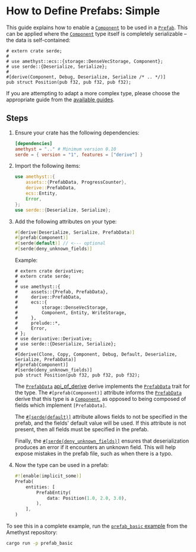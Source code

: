 # How to Define Prefabs: Simple

This guide explains how to enable a [`Component`] to be used in a [`Prefab`]. This can be applied where the [`Component`] type itself is completely serializable &ndash; the data is self-contained:

```rust, no_run,noplaypen
# extern crate serde;
#
# use amethyst::ecs::{storage::DenseVecStorage, Component};
# use serde::{Deserialize, Serialize};
#
#[derive(Component, Debug, Deserialize, Serialize /* .. */)]
pub struct Position(pub f32, pub f32, pub f32);
```

If you are attempting to adapt a more complex type, please choose the appropriate guide from the [available guides][bk_prefab_prelude].

## Steps

1. Ensure your crate has the following dependencies:

    ```toml
    [dependencies]
    amethyst = ".." # Minimum version 0.10
    serde = { version = "1", features = ["derive"] }
    ```

2. Import the following items:

    ```rust
    use amethyst::{
        assets::{PrefabData, ProgressCounter},
        derive::PrefabData,
        ecs::Entity,
        Error,
    };
    use serde::{Deserialize, Serialize};
    ```

3. Add the following attributes on your type:

    ```rust
    #[derive(Deserialize, Serialize, PrefabData)]
    #[prefab(Component)]
    #[serde(default)] // <--- optional
    #[serde(deny_unknown_fields)]
    ```

    Example:

    ```rust, edition2018,no_run,noplaypen
    # extern crate derivative;
    # extern crate serde;
    #
    # use amethyst::{
    #     assets::{Prefab, PrefabData},
    #     derive::PrefabData,
    #     ecs::{
    #         storage::DenseVecStorage,
    #         Component, Entity, WriteStorage,
    #     },
    #     prelude::*,
    #     Error,
    # };
    # use derivative::Derivative;
    # use serde::{Deserialize, Serialize};
    #
    #[derive(Clone, Copy, Component, Debug, Default, Deserialize, Serialize, PrefabData)]
    #[prefab(Component)]
    #[serde(deny_unknown_fields)]
    pub struct Position(pub f32, pub f32, pub f32);
    ```

    The [`PrefabData`] [api_pf_derive] derive implements the [`PrefabData`] trait for the type. The `#[prefab(Component)]` attribute informs the [`PrefabData`] derive that this type is a [`Component`], as opposed to being composed of fields which implement `[PrefabData]`.

    The [`#[serde(default)]`][ser_def] attribute allows fields to not be specified in the prefab, and the fields' default value will be used. If this attribute is not present, then all fields must be specified in the prefab.

    Finally, the [`#[serde(deny_unknown_fields)]`][ser_unk] ensures that deserialization produces an error if it encounters an unknown field. This will help expose mistakes in the prefab file, such as when there is a typo.

4. Now the type can be used in a prefab:

    ```rust
    #![enable(implicit_some)]
    Prefab(
        entities: [
            PrefabEntity(
                data: Position(1.0, 2.0, 3.0),
            ),
        ],
    )
    ```

To see this in a complete example, run the [`prefab_basic` example] from the Amethyst repository:

```bash
cargo run -p prefab_basic
```

[`Component`]: https://docs.rs/specs/~0.16/specs/trait.Component.html
[`Prefab`]: https://docs.amethyst.rs/master/amethyst_assets/struct.Prefab.html
[`PrefabData`]: https://docs.amethyst.rs/master/amethyst_assets/trait.PrefabData.html#impl-PrefabData
[api_pf_derive]: https://docs.amethyst.rs/master/amethyst_derive/derive.PrefabData.html
[ser_def]: https://serde.rs/container-attrs.html#default
[ser_unk]: https://serde.rs/container-attrs.html#deny_unknown_fields
[`prefab_basic` example]: https://github.com/amethyst/amethyst/tree/master/examples/prefab_basic
[bk_prefab_prelude]: ./how_to_define_prefabs_prelude.html